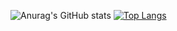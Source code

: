 ![Anurag's GitHub stats](https://github-readme-stats.vercel.app/api?username=MartixInTheMatrix&theme=dark&show_icons=true)
[![Top Langs](https://github-readme-stats.vercel.app/api/top-langs/?username=MartixInTheMatrix&layout=compact&theme=dark)](https://github.com/anuraghazra/github-readme-stats)

